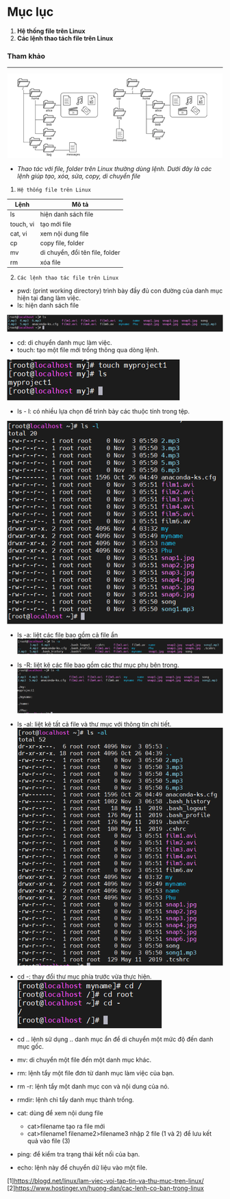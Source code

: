# Mục lục  
1. **Hệ thống file trên Linux**     
2. **Các lệnh thao tách file trên Linux**  

### Tham khảo  

----

![image](image/11.png)  

- *Thao tác với file, folder trên Linux thường dùng lệnh. Dưới đây là các lệnh giúp tạo, xóa, sửa, copy, di chuyển file*  

1. `Hệ thống file trên Linux`

|Lệnh|Mô tả|  
|----|----|  
|ls|hiện danh sách file|  
|touch, vi|tạo mới file|
|cat, vi|xem nội dung file|
|cp|copy file, folder|
|mv|di chuyển, đổi tên file, folder|
|rm|xóa file|  

2. `Các lệnh thao tác file trên Linux`  

- pwd: (print working directory) trình bày đầy đủ con đường của danh mục hiện tại đang làm việc.
- ls: hiện danh sách file  

![image](image/12.png)  
- cd: di chuyển danh mục làm việc.  
- touch: tạo một file mới trống thông qua dòng lệnh.  

![image](image/13.png) 
- ls - l: có nhiều lựa chọn để trình bày các thuộc tính trong tệp.  

![image](image/14.png)  
- ls -a: liệt các file bao gồm cả file ẩn  
![image](image/15.png)  

- ls -R: liệt kê các file bao gồm các thư mục phụ bên trong.  
![image](image/16.png)

- ls -al: liệt kê tất cả file và thư mục với thông tin chi tiết.  
![image](image/17.png)  

- cd -: thay đổi thư mục phía trước vừa thực hiện.  
![image](image/18.png) 

- cd .. lệnh sử dụng .. danh mục ẩn để di chuyển một mức độ đến danh mục gốc.
- mv: di chuyển một file đến một danh mục khác.  
- rm: lệnh tẩy một file đơn từ danh mục làm việc của bạn.  
- rm -r: lệnh tẩy một danh mục con và nội dung của nó.  
- rmdir: lệnh chỉ tẩy danh mục thành trống.  
- cat: dùng để xem nội dung file  
    - cat>filename tạo ra file mới
    - cat>filename1 filename2>filename3 nhập 2 file (1 và 2) để lưu kết quả vào file (3)  
- ping: để kiểm tra trạng thái kết nối của bạn.   
- echo: lệnh này để chuyển dữ liệu vào một file.  


[1]https://blogd.net/linux/lam-viec-voi-tap-tin-va-thu-muc-tren-linux/   
[2]https://www.hostinger.vn/huong-dan/cac-lenh-co-ban-trong-linux  


